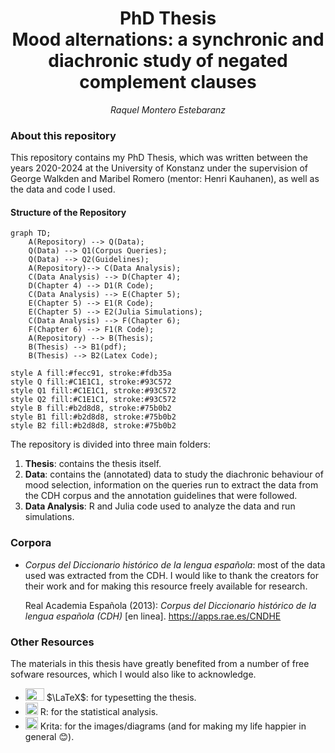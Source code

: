 <h1 align="center">PhD Thesis</br> Mood alternations: a synchronic and diachronic study of negated complement clauses</h1>
<p align="center"><em>Raquel Montero Estebaranz</em></p>


### About this repository

This repository contains my PhD Thesis, which was written between the years 2020-2024 at the University of Konstanz under the supervision of George Walkden and Maribel Romero (mentor: Henri Kauhanen), as well as the data and code I used.  

#### Structure of the Repository

```mermaid
graph TD;
    A(Repository) --> Q(Data);
    Q(Data) --> Q1(Corpus Queries);
    Q(Data) --> Q2(Guidelines);
    A(Repository)--> C(Data Analysis);
    C(Data Analysis) --> D(Chapter 4);
    D(Chapter 4) --> D1(R Code);
    C(Data Analysis) --> E(Chapter 5);
    E(Chapter 5) --> E1(R Code);
    E(Chapter 5) --> E2(Julia Simulations);
    C(Data Analysis) --> F(Chapter 6);
    F(Chapter 6) --> F1(R Code);
    A(Repository) --> B(Thesis);
    B(Thesis) --> B1(pdf);
    B(Thesis) --> B2(Latex Code);

style A fill:#fecc91, stroke:#fdb35a
style Q fill:#C1E1C1, stroke:#93C572
style Q1 fill:#C1E1C1, stroke:#93C572
style Q2 fill:#C1E1C1, stroke:#93C572
style B fill:#b2d8d8, stroke:#75b0b2
style B1 fill:#b2d8d8, stroke:#75b0b2
style B2 fill:#b2d8d8, stroke:#75b0b2
```

The repository is divided into three main folders: 
1. **Thesis**: contains the thesis itself.
2. **Data**: contains the (annotated) data to study the diachronic behaviour of mood selection, information on the queries run to extract the data from the CDH corpus and the annotation guidelines that were followed.
3. **Data Analysis**: R and Julia code used to analyze the data and run simulations.

### Corpora
 
-  *Corpus del Diccionario histórico de la lengua española*: most of the data used was extracted from the CDH. I would like to thank the creators for their work and for making this resource freely available for research.
  
    Real Academia Española (2013): *Corpus del Diccionario histórico de la lengua española (CDH)* [en linea]. <https://apps.rae.es/CNDHE>

### Other Resources
The materials in this thesis have greatly benefited from a number of free sofware resources, which I would also like to acknowledge.

- <img src="https://github.com/Raquel-Montero/PhDThesis/assets/115950103/d85b05d0-d867-4008-b3ae-552aa00ea72f"  width="30" height="20">  $\LaTeX$: for typesetting the thesis.
-  <img src="https://github.com/Raquel-Montero/PhDThesis/assets/115950103/d2c9b14f-b22e-42cc-bb00-8e9cf368dfc0"  width="20" height="20"> R: for the statistical analysis.
- <img src="https://github.com/Raquel-Montero/PhDThesis/assets/115950103/62fd1199-b53a-457b-a15a-ae20ef1d3b39"  width="20" height="20"> Krita: for the images/diagrams (and for making my life happier in general :blush:).
